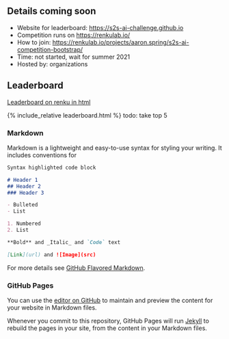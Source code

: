 ## Details coming soon

- Website for leaderboard: https://s2s-ai-challenge.github.io
- Competition runs on https://renkulab.io/
- How to join: https://renkulab.io/projects/aaron.spring/s2s-ai-competition-bootstrap/
- Time: not started, wait for summer 2021
- Hosted by: organizations

## Leaderboard
[Leaderboard on renku in html](https://renkulab.io/gitlab/aaron.spring/s2s-ai-competition-bootstrap/-/blob/master/leaderboard.html)

{% include_relative leaderboard.html %}
todo: take top 5

### Markdown

Markdown is a lightweight and easy-to-use syntax for styling your writing. It includes conventions for

```markdown
Syntax highlighted code block

# Header 1
## Header 2
### Header 3

- Bulleted
- List

1. Numbered
2. List

**Bold** and _Italic_ and `Code` text

[Link](url) and ![Image](src)
```

For more details see [GitHub Flavored Markdown](https://guides.github.com/features/mastering-markdown/).

### GitHub Pages

You can use the [editor on GitHub](https://github.com/s2s-ai-challenge/s2s-ai-challenge.github.io/edit/gh-pages/index.md) to maintain and preview the content for your website in Markdown files.

Whenever you commit to this repository, GitHub Pages will run [Jekyll](https://jekyllrb.com/) to rebuild the pages in your site, from the content in your Markdown files.
